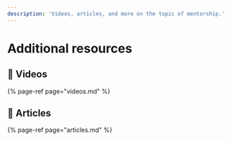 ```yaml
---
description: 'Videos, articles, and more on the topic of mentorship.'
---
```


# Additional resources

## 🎥 Videos

{% page-ref page="videos.md" %}

## 📄 Articles

{% page-ref page="articles.md" %}


